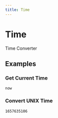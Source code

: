```yaml
---
title: Time
---
```


# Time

Time Converter

## Examples

### Get Current Time

<pre class="example">
<code>now</code>
</pre>

### Convert UNIX Time

<pre class="example">
<code>1657635106</code>
</pre>
